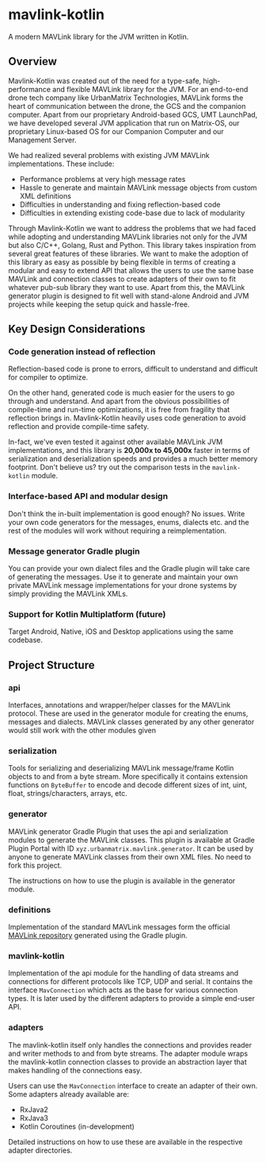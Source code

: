 # mavlink-kotlin

A modern MAVLink library for the JVM written in Kotlin.

## Overview

Mavlink-Kotlin was created out of the need for a type-safe, high-performance and flexible MAVLink library for the JVM.
For an end-to-end drone tech company like UrbanMatrix Technologies, MAVLink forms the heart of communication between the
drone, the GCS and the companion computer. Apart from our proprietary Android-based GCS, UMT LaunchPad, we have
developed several JVM application that run on Matrix-OS, our proprietary Linux-based OS for our Companion Computer and 
our Management Server.

We had realized several problems with existing JVM MAVLink implementations. These include:
- Performance problems at very high message rates
- Hassle to generate and maintain MAVLink message objects from custom XML definitions
- Difficulties in understanding and fixing reflection-based code
- Difficulties in extending existing code-base due to lack of modularity

Through Mavlink-Kotlin we want to address the problems that we had faced while adopting and understanding MAVLink
libraries not only for the JVM but also C/C++, Golang, Rust and Python. This library takes inspiration from several
great features of these libraries. We want to make the adoption of this library as easy as possible by being flexible in
terms of creating a modular and easy to extend API that allows the users to use the same base MAVLink and connection
classes to create adapters of their own to fit whatever pub-sub library they want to use. Apart from this, the MAVLink
generator plugin is designed to fit well with stand-alone Android and JVM projects while keeping the setup quick and
hassle-free.

## Key Design Considerations

### Code generation instead of reflection
Reflection-based code is prone to errors, difficult to understand and difficult for compiler to optimize.

On the other hand, generated code is much easier for the users to go through and understand. And apart from the obvious
possibilities of compile-time and run-time optimizations, it is free from fragility that reflection brings in.
Mavlink-Kotlin heavily uses code generation to avoid reflection and provide compile-time safety.

In-fact, we've even tested it against other available MAVLink JVM implementations, and this library is **20,000x to
45,000x** faster in terms of serialization and deserialization speeds and provides a much better memory footprint. Don't
believe us? try out the comparison tests in the `mavlink-kotlin` module.

### Interface-based API and modular design
Don't think the in-built implementation is good enough? No issues. Write your own code generators for the messages,
enums, dialects etc. and the rest of the modules will work without requiring a reimplementation.

### Message generator Gradle plugin
You can provide your own dialect files and the Gradle plugin will take care of generating the messages. Use it to
generate and maintain your own private MAVLink message implementations for your drone systems by simply providing the
MAVLink XMLs.

### Support for Kotlin Multiplatform (future)
Target Android, Native, iOS and Desktop applications using the same codebase.

## Project Structure

### api
Interfaces, annotations and wrapper/helper classes for the MAVLink protocol. These are used in the generator module for
creating the enums, messages and dialects. MAVLink classes generated by any other generator would still work with the
other modules given 

### serialization
Tools for serializing and deserializing MAVLink message/frame Kotlin objects to and from a byte stream. More
specifically it contains extension functions on `ByteBuffer` to encode and decode different sizes of int, uint, float,
strings/characters, arrays, etc.

### generator
MAVLink generator Gradle Plugin that uses the api and serialization modules to generate the MAVLink classes. This plugin
is available at Gradle Plugin Portal with ID `xyz.urbanmatrix.mavlink.generator`. It can be used by anyone to generate
MAVLink classes from their own XML files. No need to fork this project.

The instructions on how to use the plugin is available in the generator module.

### definitions
Implementation of the standard MAVLink messages form the official [MAVLink repository](https://github.com/mavlink/mavlink) generated using the Gradle plugin.

### mavlink-kotlin
Implementation of the api module for the handling of data streams and connections for different protocols like TCP, UDP
and serial. It contains the interface `MavConnection` which acts as the base for various connection types. It is later
used by the different adapters to provide a simple end-user API.

### adapters
The mavlink-kotlin itself only handles the connections and provides reader and writer methods to and from byte streams.
The adapter module wraps the mavlink-kotlin connection classes to provide an abstraction layer that makes handling of
the connections easy.

Users can use the `MavConnection` interface to create an adapter of their own. Some adapters already available are:
- RxJava2
- RxJava3
- Kotlin Coroutines (in-development) 

Detailed instructions on how to use these are available in the respective adapter directories.

